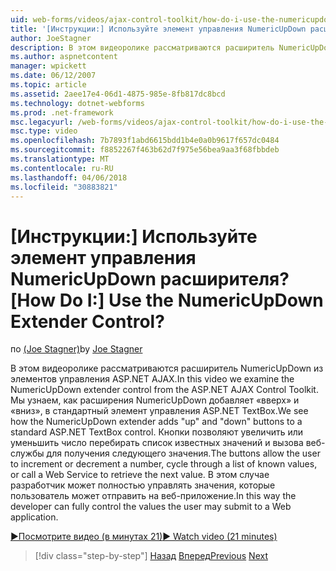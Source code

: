 ```yaml
---
uid: web-forms/videos/ajax-control-toolkit/how-do-i-use-the-numericupdown-extender-control
title: '[Инструкции:] Используйте элемент управления NumericUpDown расширителя? | Документы Майкрософт'
author: JoeStagner
description: В этом видеоролике рассматриваются расширитель NumericUpDown из элементов управления ASP.NET AJAX. Мы видим, как расширения NumericUpDown добавляет «вверх» и «вниз»...
ms.author: aspnetcontent
manager: wpickett
ms.date: 06/12/2007
ms.topic: article
ms.assetid: 2aee17e4-06d1-4875-985e-8fb817dc8bcd
ms.technology: dotnet-webforms
ms.prod: .net-framework
msc.legacyurl: /web-forms/videos/ajax-control-toolkit/how-do-i-use-the-numericupdown-extender-control
msc.type: video
ms.openlocfilehash: 7b7893f1abd6615bdd1b4e0a0b9617f657dc0484
ms.sourcegitcommit: f8852267f463b62d7f975e56bea9aa3f68fbbdeb
ms.translationtype: MT
ms.contentlocale: ru-RU
ms.lasthandoff: 04/06/2018
ms.locfileid: "30883821"
---
```

<a name="how-do-i-use-the-numericupdown-extender-control"></a><span data-ttu-id="3e7ab-105">[Инструкции:] Используйте элемент управления NumericUpDown расширителя?</span><span class="sxs-lookup"><span data-stu-id="3e7ab-105">[How Do I:] Use the NumericUpDown Extender Control?</span></span>
====================
<span data-ttu-id="3e7ab-106">по [(Joe Stagner)](https://github.com/JoeStagner)</span><span class="sxs-lookup"><span data-stu-id="3e7ab-106">by [Joe Stagner](https://github.com/JoeStagner)</span></span>

<span data-ttu-id="3e7ab-107">В этом видеоролике рассматриваются расширитель NumericUpDown из элементов управления ASP.NET AJAX.</span><span class="sxs-lookup"><span data-stu-id="3e7ab-107">In this video we examine the NumericUpDown extender control from the ASP.NET AJAX Control Toolkit.</span></span> <span data-ttu-id="3e7ab-108">Мы узнаем, как расширения NumericUpDown добавляет «вверх» и «вниз», в стандартный элемент управления ASP.NET TextBox.</span><span class="sxs-lookup"><span data-stu-id="3e7ab-108">We see how the NumericUpDown extender adds "up" and "down" buttons to a standard ASP.NET TextBox control.</span></span> <span data-ttu-id="3e7ab-109">Кнопки позволяют увеличить или уменьшить число перебирать список известных значений и вызова веб-службы для получения следующего значения.</span><span class="sxs-lookup"><span data-stu-id="3e7ab-109">The buttons allow the user to increment or decrement a number, cycle through a list of known values, or call a Web Service to retrieve the next value.</span></span> <span data-ttu-id="3e7ab-110">В этом случае разработчик может полностью управлять значения, которые пользователь может отправить на веб-приложение.</span><span class="sxs-lookup"><span data-stu-id="3e7ab-110">In this way the developer can fully control the values the user may submit to a Web application.</span></span>

[<span data-ttu-id="3e7ab-111">&#9654;Посмотрите видео (в минутах 21)</span><span class="sxs-lookup"><span data-stu-id="3e7ab-111">&#9654; Watch video (21 minutes)</span></span>](https://channel9.msdn.com/Blogs/ASP-NET-Site-Videos/how-do-i-use-the-numericupdown-extender-control)

> [!div class="step-by-step"]
> <span data-ttu-id="3e7ab-112">[Назад](how-do-i-use-the-pagingbulletedlist-extender-control.md)
> [Вперед](how-do-i-use-the-aspnet-ajax-validatorcallout-extender.md)</span><span class="sxs-lookup"><span data-stu-id="3e7ab-112">[Previous](how-do-i-use-the-pagingbulletedlist-extender-control.md)
[Next](how-do-i-use-the-aspnet-ajax-validatorcallout-extender.md)</span></span>
